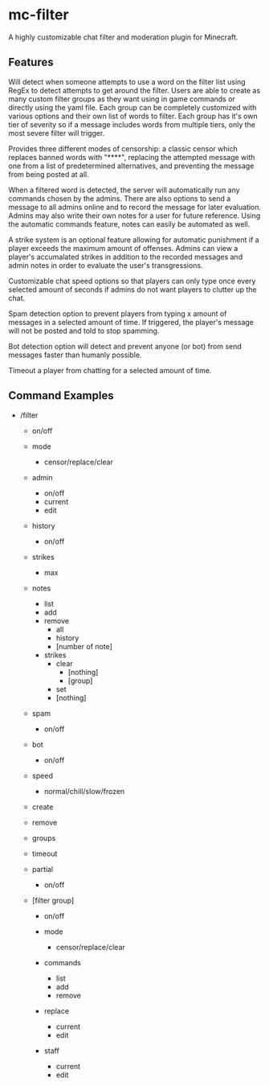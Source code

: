 # mc-filter

A highly customizable chat filter and moderation plugin for Minecraft.

## Features

Will detect when someone attempts to use a word on the filter list using RegEx to detect attempts to get around the filter.  Users are able to create as many custom filter groups as they want using in game commands or directly using the yaml file.  Each group can be completely customized with various options and their own list of words to filter.  Each group has it's own tier of severity so if a message includes words from multiple tiers, only the most severe filter will trigger.

Provides three different modes of censorship: a classic censor which replaces banned words with "****", replacing the attempted message with one from a list of predetermined alternatives, and preventing the message from being posted at all.

When a filtered word is detected, the server will automatically run any commands chosen by the admins.  There are also options to send a message to all admins online and to record the message for later evaluation.  Admins may also write their own notes for a user for future reference.  Using the automatic commands feature, notes can easily be automated as well.

A strike system is an optional feature allowing for automatic punishment if a player exceeds the maximum amount of offenses.  Admins can view a player's accumalated strikes in addition to the recorded messages and admin notes in order to evaluate the user's transgressions.

Customizable chat speed options so that players can only type once every selected amount of seconds if admins do not want players to clutter up the chat.

Spam detection option to prevent players from typing x amount of messages in a selected amount of time.  If triggered, the player's message will not be posted and told to stop spamming.

Bot detection option will detect and prevent anyone (or bot) from send messages faster than humanly possible.

Timeout a player from chatting for a selected amount of time.

## Command Examples


- /filter

    - on/off
    - mode
        - censor/replace/clear
    - admin
        - on/off
        - current
        - edit
    - history
        - on/off     
    - strikes
        - max
    - notes
        - list
        - add
        - remove
            - all
            - history
            - [number of note]
        - strikes
            - clear
              - [nothing]
              - [group]
            - set
            - [nothing]
    - spam
        - on/off
    - bot
        - on/off
    - speed
        - normal/chill/slow/frozen
    - create
    - remove
    - groups
    - timeout
    - partial
        - on/off
    - [filter group] 
    
        - on/off
        - mode
          - censor/replace/clear
          
        - commands
          - list
          - add
          - remove
          
        - replace
          - current
          - edit
          
        - staff
          - current
          - edit
          


